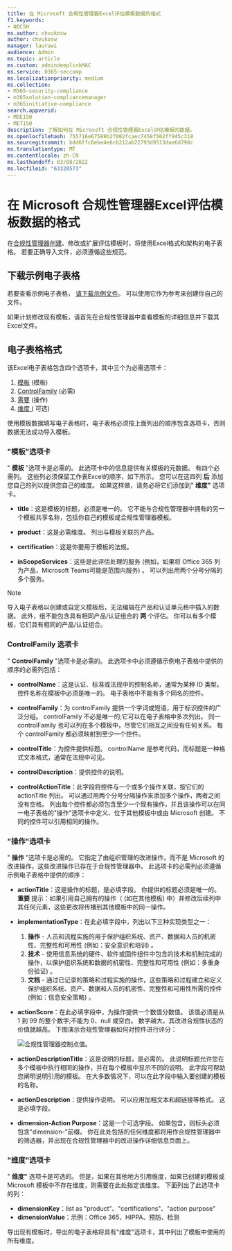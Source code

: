 ```yaml
---
title: 在 Microsoft 合规性管理器Excel评估模板数据的格式
f1.keywords:
- NOCSH
ms.author: chvukosw
author: chvukosw
manager: laurawi
audience: Admin
ms.topic: article
ms.custom: admindeeplinkMAC
ms.service: O365-seccomp
ms.localizationpriority: medium
ms.collection:
- M365-security-compliance
- m365solution-compliancemanager
- m365initiative-compliance
search.appverid:
- MOE150
- MET150
description: 了解如何在 Microsoft 合规性管理器Excel评估模板的数据。
ms.openlocfilehash: 755716e67589b2f002fcaec7458f502ff945c318
ms.sourcegitcommit: bdd6ffc6ebe4e6cb212ab22793d9513dae6d798c
ms.translationtype: MT
ms.contentlocale: zh-CN
ms.lasthandoff: 03/08/2022
ms.locfileid: "63320573"
---
```

# <a name="format-assessment-template-data-in-excel-for-microsoft-compliance-manager"></a>在 Microsoft 合规性管理器Excel评估模板数据的格式

在[合规性](compliance-manager-templates-create.md)[管理器创建](compliance-manager-templates-modify.md)、修改[](compliance-manager-templates-extend.md)或扩展评估模板时，将使用Excel格式和架构的电子表格。 若要正确导入文件，必须遵循这些规范。

## <a name="download-example-spreadsheet"></a>下载示例电子表格

若要查看示例电子表格， [请下载示例文件](https://go.microsoft.com/fwlink/?linkid=2124865)。 可以使用它作为参考来创建你自己的文件。

如果计划修改现有模板，请首先在合规性管理器中查看模板的详细信息并下载其Excel文件。

## <a name="spreadsheet-format"></a>电子表格格式

该Excel电子表格包含四个选项卡，其中三个为必需选项卡：

1. [模板](#template-tab) (模板) 
2. [ControlFamily](#controlfamily-tab) (必需) 
3. [需要](#actions-tab) (操作) 
4. [维度 (](#dimensions-tab) 可选) 

使用模板数据填写电子表格时，电子表格必须按上面列出的顺序包含选项卡，否则数据无法成功导入模板。

### <a name="template-tab"></a>"模板"选项卡

" **模板** "选项卡是必需的。 此选项卡中的信息提供有关模板的元数据。 有四个必需列。 这些列必须保留工作表Excel的顺序，如下所示。 您可以在这四列 **后** 添加您自己的列以提供您自己的维度。 如果这样做，请务必将它们添加到" **维度"** 选项卡。

- **title**：这是模板的标题，必须是唯一的。 它不能与合规性管理器中拥有的另一个模板共享名称，包括你自己的模板或合规性管理器模板。

- **product**：这是必需维度。 列出与模板关联的产品。

- **certification**：这是你要用于模板的法规。

- **inScopeServices**：这些是此评估处理的服务 (例如，如果将 Office 365 列为产品，Microsoft Teams可能是范围内服务) 。 可以列出用两个分号分隔的多个服务。

> [!NOTE]
> 导入电子表格以创建或自定义模板后，无法编辑在产品和认证单元格中插入的数据。 此外，组不能包含具有相同产品/认证组合的 **两** 个评估。 你可以有多个模板，它们具有相同的产品/认证组合。

### <a name="controlfamily-tab"></a>ControlFamily 选项卡

" **ControlFamily** "选项卡是必需的。  此选项卡中必须遵循示例电子表格中提供的顺序的必需列包括：

- **controlName**：这是认证、标准或法规中的控制名称，通常为某种 ID 类型。 控件名称在模板中必须是唯一的。 电子表格中不能有多个同名的控件。

- **controlFamily**：为 controlFamily 提供一个字词或短语，用于标识控件的广泛分组。 controlFamily 不必是唯一的;它可以在电子表格中多次列出。 同一 controlFamily 也可以列在多个模板中，尽管它们相互之间没有任何关系。 每个 controlFamily 都必须映射到至少一个控件。

- **controlTitle**：为控件提供标题。 controlName 是参考代码，而标题是一种格式文本格式，通常在法规中可见。

- **controlDescription**：提供控件的说明。

- **controlActionTitle**：此字段将控件与一个或多个操作关联，按它们的 actionTitle 列出。 可以通过用两个分号分隔操作来添加多个操作，两者之间没有空格。 列出每个控件都必须包含至少一个现有操作，并且该操作可以在同一电子表格的"操作"选项卡中定义、位于其他模板中或由 Microsoft 创建。 不同的控件可以引用相同的操作。

### <a name="actions-tab"></a>"操作"选项卡

" **操作** "选项卡是必需的。  它指定了由组织管理的改进操作，而不是 Microsoft 的改进操作，这些改进操作已存在于合规性管理器中。 此选项卡的必需列必须遵循示例电子表格中提供的顺序：

- **actionTitle**：这是操作的标题，是必填字段。 你提供的标题必须是唯一的。 **重要** 提示：如果引用自己拥有的操作（ (如在其他模板) 中）并修改后续列中其任何元素，这些更改将传播到其他模板中的同一操作。

- **implementationType**：在此必填字段中，列出以下三种实现类型之一： 
  1) **操作** - 人员和流程实施的用于保护组织系统、资产、数据和人员的机密性、完整性和可用性 (例如：安全意识和培训) 。      
  2) **技术** - 使用信息系统的硬件、软件或固件组件中包含的技术和机制完成的操作，以保护组织系统和数据的机密性、完整性和可用性 (例如：多重身份验证) 。
  3) **文档** - 通过已记录的策略和过程实施的操作，这些策略和过程建立和定义保护组织系统、资产、数据和人员的机密性、完整性和可用性所需的控件 (例如：信息安全策略) 。

- **actionScore**：在此必填字段中，为操作提供一个数值分数值。 该值必须是从 1 到 99 的整个数字;不能为 0、null 或空白。 数字越大，其改进合规性状态的价值就越高。 下图演示合规性管理器如何对控件进行评分：

  ![合规性管理器控制点值。](../media/compliance-score-action-scoring.png "合规性管理器控制点值")

- **actionDescriptionTitle**：这是说明的标题，是必需的。 此说明标题允许您在多个模板中执行相同的操作，并在每个模板中显示不同的说明。  此字段可帮助您阐明说明引用的模板。 在大多数情况下，可以在此字段中输入要创建的模板的名称。

- **actionDescription**：提供操作说明。 可以应用加粗文本和超链接等格式。 这是必填字段。

- **dimension-Action Purpose**：这是一个可选字段。 如果包含，则标头必须包含"dimension-"前缀。 你在此处包括的任何维度都将用作合规性管理器中的筛选器，并出现在合规性管理器中的改进操作详细信息页面上。

### <a name="dimensions-tab"></a>"维度"选项卡

" **维度"** 选项卡是可选的。 但是，如果在其他地方引用维度，如果已创建的模板或 Microsoft 模板中不存在维度，则需要在此处指定该维度。 下面列出了此选项卡的列：

- **dimensionKey**：list as "product"、"certifications"、"action purpose"
- **dimensionValue**：示例：Office 365、HIPPA、预防、检测

导出现有模板时，导出的电子表格将具有"维度"选项卡，其中列出了模板中使用的所有维度。
